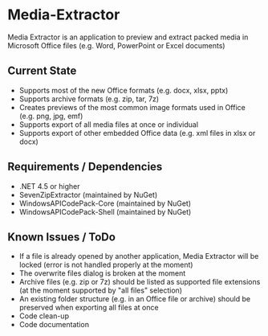 # Media-Extractor
Media Extractor is an application to preview and extract packed media in Microsoft Office files (e.g. Word, PowerPoint or Excel documents)

## Current State

* Supports most of the new Office formats (e.g. docx, xlsx, pptx)
* Supports archive formats (e.g. zip, tar, 7z)
* Creates previews of the most common image formats used in Office (e.g. png, jpg, emf)
* Supports export of all media files at once or individual
* Supports export of other embedded Office data (e.g. xml files in xlsx or docx)


## Requirements / Dependencies

* .NET 4.5 or higher
* SevenZipExtractor (maintained by NuGet)
* WindowsAPICodePack-Core (maintained by NuGet)
* WindowsAPICodePack-Shell (maintained by NuGet)


## Known Issues / ToDo

* If a file is already opened by another application, Media Extractor will be locked (error is not handled properly at the moment)
* The overwrite files dialog is broken at the moment
* Archive files (e.g. zip or 7z) should be listed as supported file extensions (at the moment supported by "all files" selection)
* An existing folder structure (e.g. in an Office file or archive) should be preserved when exporting all files at once
* Code clean-up
* Code documentation
